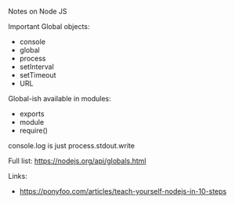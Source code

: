 
Notes on Node JS

Important Global objects:
- console
- global
- process
- setInterval
- setTimeout
- URL

Global-ish available in modules:
- exports
- module
- require()

console.log is just process.stdout.write

Full list: https://nodejs.org/api/globals.html

Links:
- https://ponyfoo.com/articles/teach-yourself-nodejs-in-10-steps